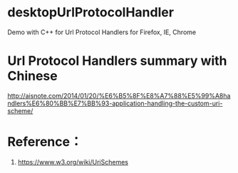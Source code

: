 # desktopUrlProtocolHandler
Demo with C++ for Url Protocol Handlers for Firefox, IE, Chrome

# Url Protocol Handlers summary with Chinese
http://aisnote.com/2014/01/20/%E6%B5%8F%E8%A7%88%E5%99%A8handlers%E6%80%BB%E7%BB%93-application-handling-the-custom-uri-scheme/

# Reference：
1. https://www.w3.org/wiki/UriSchemes